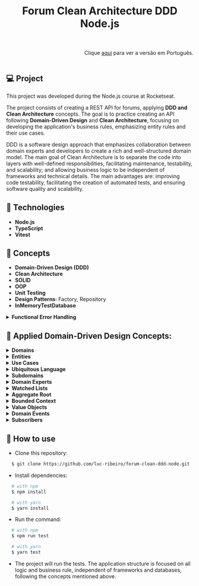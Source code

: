 <h1 align="center">
Forum Clean Architecture DDD Node.js
<br>
<br>
</h1>

<div align="right">
    Clique <a href="https://github.com/luc-ribeiro/forum-clean-ddd-node/blob/main/README-PTBR.md">aqui</a> para ver a versão em Português.
</div>
<br>

## 💻 Project
This project was developed during the Node.js course at Rocketseat.

The project consists of creating a REST API for forums, applying **DDD and Clean Architecture** concepts.
The goal is to practice creating an API following **Domain-Driven Design** and **Clean Architecture**, focusing on developing the application's business rules, emphasizing entity rules and their use cases.

DDD is a software design approach that emphasizes collaboration between domain experts and developers to create a rich and well-structured domain model.
The main goal of Clean Architecture is to separate the code into layers with well-defined responsibilities, facilitating maintenance, testability, and scalability; and allowing business logic to be independent of frameworks and technical details.
The main advantages are: improving code testability, facilitating the creation of automated tests, and ensuring software quality and scalability.

## 🚀 Technologies

- **Node.js** 
- **TypeScript**
- **Vitest**

## :pencil: Concepts

- **Domain-Driven Design (DDD)**
- **Clean Architecture**
- **SOLID**
- **OOP**
- **Unit Testing**
- **Design Patterns**: Factory, Repository
- **InMemoryTestDatabase**
<details>
<summary><strong>Functional Error Handling</strong></summary>

##### Definition
Functions are used to specify whether an operation resulted in an error or success, represented by “tuples”.
It is important to allow the error to be captured and handled appropriately in different parts of the application.
A success result can be identified through the ```isRight``` or ```isLeft``` method present when the type is ```Either```.

</details>

## :pencil: Applied Domain-Driven Design Concepts:

<details>
<summary><strong>Domains</strong></summary>

##### Definition
The domain refers to a set of concepts, rules, processes, and behaviors that are essential for a particular business or application.
It is the area of knowledge that describes and organizes all the knowledge and understanding necessary to develop software that meets the needs of the business or application.

The domain is the foundation of DDD and it is from it that business models are built. It is composed of a set of entities, aggregates, services, and events that represent fundamental business concepts.
Domain knowledge is essential so that developers can understand the business needs and build software that meets those needs efficiently and effectively.

In addition, DDD emphasizes the importance of clear and constant communication between developers and domain experts (known as domain experts or domain experts),
so that domain knowledge can be shared and incorporated into the software development process.

</details>

<details>
<summary><strong>Entities</strong></summary>

##### Definition
Entities are domain objects that represent important business concepts. They are responsible for encapsulating the state and behavior related to these concepts and are fundamental for domain modeling.

An entity is characterized by having a unique and constant identity, which differentiates it from other entities of the same type.

They are important for DDD because they represent the main abstractions of the domain, and their correct modeling helps ensure that the software reflects the rules and behavior of the business accurately.
In addition, entities are often the entry point for other system operations, such as validations, calculations, and specific business rules.

##### How to represent the relationship between entities
Through related IDs between entities, even if the database structure is different.

##### Accessor Methods (```Getters``` and ```Setters```)
The accessors serve as entry and exit points for the entity, enabling data validations and manipulations.
It is important to create ```setters``` only when necessary, to protect the class properties and avoid unwanted changes.

</details>

<details>
<summary><strong>Use Cases</strong></summary>

##### Definition
Use cases are a technique for describing the functional requirements of a system. They describe a specific interaction between the user and the system, showing what actions the user performs and how the system responds to those actions.

They are an important part of the software development process because they help define the system requirements and ensure that it meets the needs of end users.

</details>

<details>
<summary><strong>Ubiquitous Language</strong></summary>

##### Definition
Ubiquitous language is a technique that involves using a common language, understandable to both developers and domain experts, to describe and understand the concepts and processes of the domain in question.

It is important because it helps align communication between development team members and domain experts. By using a common language, everyone involved in the project can have a shared understanding of the domain's key terms and concepts,
facilitating the development of software that meets the business needs.

In addition, it should be incorporated into the software source code and related documents, such as diagrams and technical documentation, to ensure that all involved use the same terminology.
Thus, ubiquitous language helps ensure that the software is built to meet the needs of the business and that all project stakeholders are on the same page.

##### Importance
Facilitates communication among all involved in development, ensuring that everyone understands domain concepts in the same way.

</details>

<details>
<summary><strong>Subdomains</strong></summary>

##### Advantage

The main advantage of separating subdomains in an application (even if it is a monolith) is that it allows independent deployment of each subdomain.
And it is important to have a communication structure between subdomains to ensure the independence of the subdomains.

</details>

<details>
<summary><strong>Domain Experts</strong></summary>

##### Definition
Professionals who possess deep knowledge about the domain of the problem to be solved by the software.

</details>

<details>
<summary><strong>Watched Lists</strong></summary>

##### Definition
A "Watched List" is a list that allows adding or removing items without the need to manipulate specific information for each item. 
The purpose of using it is to facilitate the manipulation of list information during editing operations, identifying which items have been added, 
edited, or removed, in order to optimize update operations in the database.

##### Example
Suppose we have a WatchedList of numbers created with items 1, 2, and 3. If we use the `update([1, 3, 5])` method, what are the removed items and the added items?

<strong>Answer:</strong> Removed: 2; Added: 5.

</details>

<details>
<summary><strong>Aggregate Root</strong></summary>

##### Definition
It is a primary entity that groups other related entities and is treated as a unit during creation, updating, and removal operations.

An aggregate is a set of domain objects that are treated as a cohesive unit. They are used to delimit consistent state change transactions within the domain.

An aggregate has an aggregate root, which is a single entity that is responsible for ensuring the consistency of the aggregate as a whole. The aggregate root is the only entity that can be referenced from outside the aggregate. 
All other entities within the aggregate can only be accessed through the aggregate root.

Their use is one of the main techniques for managing complexity in DDD-based software systems. By defining aggregate boundaries, it is possible to create a clearer and more focused domain model, 
with well-defined transactions and responsibilities for each object in the aggregate.

</details>

<details>
<summary><strong>Bounded Context</strong></summary>

##### Definition
Bounded Context is a technique for defining explicit boundaries around a set of domain models. Each Bounded Context is a logical boundary that separates a specific domain model, with its own rules,
terms, and boundaries, from other domain models within the same system.

A Bounded Context can be seen as a subdomain or a sector of a larger system, where interactions between domain objects are highly related.
Within a Bounded Context, business rules may be different and may have entity names or concepts with distinct meanings in other contexts.

</details>

<details>
<summary><strong>Value Objects</strong></summary>

##### Definition
It is a property of the entity that has its own rules, such as formatting and validation.

A Value Object is a class that represents a value that is important for the domain but does not have its own identity.
In other words, a Value Object is an object that is defined by its attributes, rather than being defined by a unique identity.

For example, in an online shopping system, an Address can be modeled as a Value Object because it is not important to maintain a unique identifier for each address, but rather its attributes, such as street, number, neighborhood, city, state, and ZIP code.
From a business perspective, the address is just information that needs to be stored and queried, not an entity that needs to be tracked or managed.

However, it is important to remember that not all objects without identity are necessarily Value Objects. The decision to model an object as a Value Object depends on the domain context and the analysis of business experts and the development team.

</details>

<details>
<summary><strong>Domain Events</strong></summary>

##### Definition
A domain event is an asynchronous notification that indicates that something important has happened in the system's domain.
It represents an event that occurred within the system that may be of interest to other parts of the system and can be used to make decisions or generate new actions.

For example, in an e-commerce system, a domain event can be generated when a new purchase is made successfully.
This event may contain information such as the purchase identifier, the total amount, the delivery address, among other information relevant to the domain.

Domain events are important because they allow different parts of the system to be notified and updated when important changes occur in the domain.
They also allow the system to be designed more modularly and scalably, as different parts of the system can be designed to react to different types of events independently.

</details>

<details>
<summary><strong>Subscribers</strong></summary>

##### Definition
Subscribers are subscribers that react to specific domain events.

</details>

## :page_facing_up: How to use

- Clone this repository:

```sh
  $ git clone https://github.com/luc-ribeiro/forum-clean-ddd-node.git
```

- Install dependencies:

```sh
  # with npm
  $ npm install

  # with yarn
  $ yarn install
```

- Run the command:

```sh
  # with npm
  $ npm run test

  # with yarn
  $ yarn test
```

- The project will run the tests. The application structure is focused on all logic and business rule, independent of frameworks and databases, following the concepts mentioned above.
